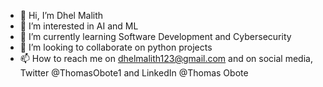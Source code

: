 - 👋 Hi, I’m Dhel Malith
- 👀 I’m interested in AI and ML
- 🌱 I’m currently learning Software Development and Cybersecurity
- 💞️ I’m looking to collaborate on python projects
- 📫 How to reach me on dhelmalith123@gmail.com and on social media, Twitter @ThomasObote1 and LinkedIn @Thomas Obote

<!---
thomasobote211/thomasobote211 is a ✨ special ✨ repository because its `README.md` (this file) appears on your GitHub profile.
You can click the Preview link to take a look at your changes.
--->
